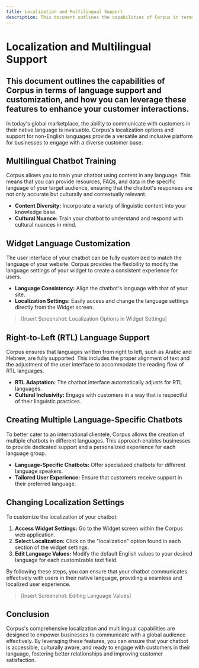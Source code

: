 ```yaml
---
title: Localization and Multilingual Support
description: This document outlines the capabilities of Corpus in terms of language support and customization, and how you can leverage these features to enhance your customer interactions.
---
```


# Localization and Multilingual Support
## This document outlines the capabilities of Corpus in terms of language support and customization, and how you can leverage these features to enhance your customer interactions.

In today's global marketplace, the ability to communicate with customers in their native language is invaluable. Corpus's localization options and support for non-English languages provide a versatile and inclusive platform for businesses to engage with a diverse customer base. 

## Multilingual Chatbot Training

Corpus allows you to train your chatbot using content in any language. This means that you can provide resources, FAQs, and data in the specific language of your target audience, ensuring that the chatbot's responses are not only accurate but culturally and contextually relevant.

- **Content Diversity:** Incorporate a variety of linguistic content into your knowledge base.
- **Cultural Nuance:** Train your chatbot to understand and respond with cultural nuances in mind.

## Widget Language Customization

The user interface of your chatbot can be fully customized to match the language of your website. Corpus provides the flexibility to modify the language settings of your widget to create a consistent experience for users.

- **Language Consistency:** Align the chatbot's language with that of your site.
- **Localization Settings:** Easily access and change the language settings directly from the Widget screen.

> [Insert Screenshot: Localization Options in Widget Settings]

## Right-to-Left (RTL) Language Support

Corpus ensures that languages written from right to left, such as Arabic and Hebrew, are fully supported. This includes the proper alignment of text and the adjustment of the user interface to accommodate the reading flow of RTL languages.

- **RTL Adaptation:** The chatbot interface automatically adjusts for RTL languages.
- **Cultural Inclusivity:** Engage with customers in a way that is respectful of their linguistic practices.

## Creating Multiple Language-Specific Chatbots

To better cater to an international clientele, Corpus allows the creation of multiple chatbots in different languages. This approach enables businesses to provide dedicated support and a personalized experience for each language group.

- **Language-Specific Chatbots:** Offer specialized chatbots for different language speakers.
- **Tailored User Experience:** Ensure that customers receive support in their preferred language.

## Changing Localization Settings

To customize the localization of your chatbot:

1. **Access Widget Settings:** Go to the Widget screen within the Corpus web application.
2. **Select Localization:** Click on the "localization" option found in each section of the widget settings.
3. **Edit Language Values:** Modify the default English values to your desired language for each customizable text field.

By following these steps, you can ensure that your chatbot communicates effectively with users in their native language, providing a seamless and localized user experience.

> [Insert Screenshot: Editing Language Values]

## Conclusion

Corpus's comprehensive localization and multilingual capabilities are designed to empower businesses to communicate with a global audience effectively. By leveraging these features, you can ensure that your chatbot is accessible, culturally aware, and ready to engage with customers in their language, fostering better relationships and improving customer satisfaction.
